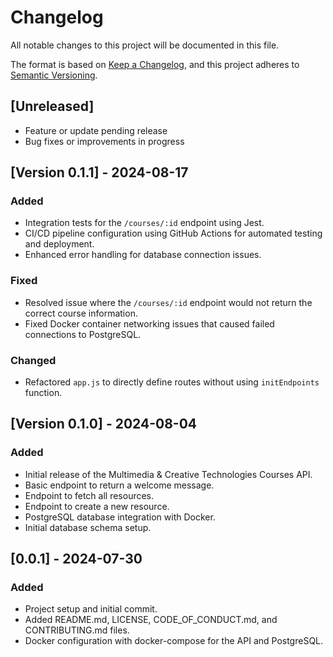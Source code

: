 # Changelog

All notable changes to this project will be documented in this file.

The format is based on [Keep a Changelog](https://keepachangelog.com/en/1.0.0/), 
and this project adheres to [Semantic Versioning](https://semver.org/spec/v2.0.0.html).

## [Unreleased]
- Feature or update pending release
- Bug fixes or improvements in progress

## [Version 0.1.1] - 2024-08-17
### Added
- Integration tests for the `/courses/:id` endpoint using Jest.
- CI/CD pipeline configuration using GitHub Actions for automated testing and deployment.
- Enhanced error handling for database connection issues.

### Fixed
- Resolved issue where the `/courses/:id` endpoint would not return the correct course information.
- Fixed Docker container networking issues that caused failed connections to PostgreSQL.

### Changed
- Refactored `app.js` to directly define routes without using `initEndpoints` function.

## [Version 0.1.0] - 2024-08-04
### Added
- Initial release of the Multimedia & Creative Technologies Courses API.
- Basic endpoint to return a welcome message.
- Endpoint to fetch all resources.
- Endpoint to create a new resource.
- PostgreSQL database integration with Docker.
- Initial database schema setup.

## [0.0.1] - 2024-07-30
### Added
- Project setup and initial commit.
- Added README.md, LICENSE, CODE_OF_CONDUCT.md, and CONTRIBUTING.md files.
- Docker configuration with docker-compose for the API and PostgreSQL.
